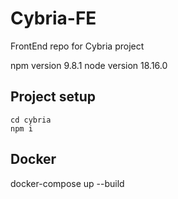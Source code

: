 # Cybria-FE
FrontEnd repo for Cybria project

npm version 9.8.1
node version 18.16.0

## Project setup
```
cd cybria
npm i
```


## Docker
 docker-compose up --build